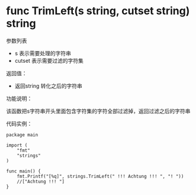 # func TrimLeft(s string, cutset string) string

参数列表

- s 表示需要处理的字符串
- cutset 表示需要过滤的字符集

返回值：

- 返回string 转化之后的字符串

功能说明：

该函数把s字符串开头里面包含字符集的字符全部过滤掉，返回过滤之后的字符串

代码实例：

	package main
	
	import (
		"fmt"
		"strings"
	)
	
	func main() {
		fmt.Printf("[%q]", strings.TrimLeft(" !!! Achtung !!! ", "! "))
		//["Achtung !!! "]
	}